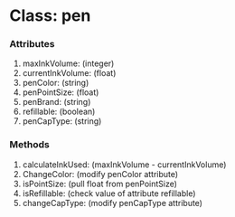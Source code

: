 # Class: pen

### **Attributes**
1. maxInkVolume: (integer)
2. currentInkVolume: (float)
3. penColor: (string)
4. penPointSize: (float)
5. penBrand: (string)
6. refillable: (boolean)
7. penCapType: (string)

### **Methods**
1. calculateInkUsed: (maxInkVolume - currentInkVolume)
2. ChangeColor: (modify penColor attribute)
3. isPointSize: (pull float from penPointSize)
4. isRefillable: (check value of attribute refillable)
5. changeCapType: (modify penCapType attribute)
